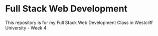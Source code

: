 # Full Stack Web Development

This repository is for my Full Stack Web Development Class in Westcliff University - Week 4
